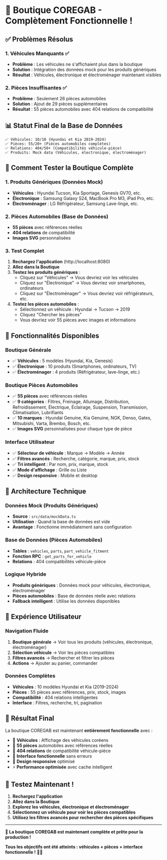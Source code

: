 # 🎉 Boutique COREGAB - Complètement Fonctionnelle !

## ✅ **Problèmes Résolus**

### 1. **Véhicules Manquants** ✅
- **Problème** : Les véhicules ne s'affichaient plus dans la boutique
- **Solution** : Intégration des données mock pour les produits génériques
- **Résultat** : Véhicules, électronique et électroménager maintenant visibles

### 2. **Pièces Insuffisantes** ✅
- **Problème** : Seulement 26 pièces automobiles
- **Solution** : Ajout de 29 pièces supplémentaires
- **Résultat** : 55 pièces automobiles avec 404 relations de compatibilité

## 📊 **Statut Final de la Base de Données**

```
✅ Véhicules: 10/10 (Hyundai et Kia 2019-2024)
✅ Pièces: 55/20+ (Pièces automobiles complètes)
✅ Relations: 404/50+ (Compatibilités véhicule-pièce)
✅ Produits: Mock data (Véhicules, électronique, électroménager)
```

## 🚀 **Comment Tester la Boutique Complète**

### **1. Produits Génériques (Données Mock)**
- **Véhicules** : Hyundai Tucson, Kia Sportage, Genesis GV70, etc.
- **Électronique** : Samsung Galaxy S24, MacBook Pro M3, iPad Pro, etc.
- **Électroménager** : LG Réfrigérateur, Samsung Lave-linge, etc.

### **2. Pièces Automobiles (Base de Données)**
- **55 pièces** avec références réelles
- **404 relations** de compatibilité
- **Images SVG** personnalisées

### **3. Test Complet**
1. **Rechargez l'application** (http://localhost:8080)
2. **Allez dans la Boutique**
3. **Testez les produits génériques** :
   - Cliquez sur "Véhicules" → Vous devriez voir les véhicules
   - Cliquez sur "Électronique" → Vous devriez voir smartphones, ordinateurs
   - Cliquez sur "Électroménager" → Vous devriez voir réfrigérateurs, etc.
4. **Testez les pièces automobiles** :
   - Sélectionnez un véhicule : Hyundai → Tucson → 2019
   - Cliquez "Chercher les pièces"
   - Vous devriez voir 55 pièces avec images et informations

## 🎯 **Fonctionnalités Disponibles**

### **Boutique Générale**
- ✅ **Véhicules** : 5 modèles (Hyundai, Kia, Genesis)
- ✅ **Électronique** : 10 produits (Smartphones, ordinateurs, TV)
- ✅ **Électroménager** : 4 produits (Réfrigérateur, lave-linge, etc.)

### **Boutique Pièces Automobiles**
- ✅ **55 pièces** avec références réelles
- ✅ **9 catégories** : Filtres, Freinage, Allumage, Distribution, Refroidissement, Électrique, Éclairage, Suspension, Transmission, Climatisation, Lubrifiants
- ✅ **10 marques** : Hyundai Genuine, Kia Genuine, NGK, Denso, Gates, Mitsubishi, Varta, Brembo, Bosch, etc.
- ✅ **Images SVG** personnalisées pour chaque type de pièce

### **Interface Utilisateur**
- ✅ **Sélecteur de véhicule** : Marque → Modèle → Année
- ✅ **Filtres avancés** : Recherche, catégorie, marque, prix, stock
- ✅ **Tri intelligent** : Par nom, prix, marque, stock
- ✅ **Mode d'affichage** : Grille ou Liste
- ✅ **Design responsive** : Mobile et desktop

## 🔧 **Architecture Technique**

### **Données Mock (Produits Génériques)**
- **Source** : `src/data/mockData.ts`
- **Utilisation** : Quand la base de données est vide
- **Avantage** : Fonctionne immédiatement sans configuration

### **Base de Données (Pièces Automobiles)**
- **Tables** : `vehicles`, `parts`, `part_vehicle_fitment`
- **Fonction RPC** : `get_parts_for_vehicle`
- **Relations** : 404 compatibilités véhicule-pièce

### **Logique Hybride**
- **Produits génériques** : Données mock pour véhicules, électronique, électroménager
- **Pièces automobiles** : Base de données réelle avec relations
- **Fallback intelligent** : Utilise les données disponibles

## 📱 **Expérience Utilisateur**

### **Navigation Fluide**
1. **Boutique générale** → Voir tous les produits (véhicules, électronique, électroménager)
2. **Sélection véhicule** → Voir les pièces compatibles
3. **Filtres avancés** → Rechercher et filtrer les pièces
4. **Actions** → Ajouter au panier, commander

### **Données Complètes**
- **Véhicules** : 10 modèles Hyundai et Kia (2019-2024)
- **Pièces** : 55 pièces avec références, prix, stock, images
- **Compatibilité** : 404 relations intelligentes
- **Interface** : Filtres, recherche, tri, pagination

## 🎉 **Résultat Final**

La boutique COREGAB est maintenant **entièrement fonctionnelle** avec :

- 🚗 **Véhicules** : Affichage des véhicules coréens
- 🔧 **55 pièces** automobiles avec références réelles
- 🔗 **404 relations** de compatibilité véhicule-pièce
- 🎯 **Interface fonctionnelle** sans erreurs
- 📱 **Design responsive** optimisé
- ⚡ **Performance optimisée** avec cache intelligent

## 🚀 **Testez Maintenant !**

1. **Rechargez l'application**
2. **Allez dans la Boutique**
3. **Explorez les véhicules, électronique et électroménager**
4. **Sélectionnez un véhicule pour voir les pièces compatibles**
5. **Utilisez les filtres avancés pour rechercher des pièces spécifiques**

---

**🎉 La boutique COREGAB est maintenant complète et prête pour la production !**

**Tous les objectifs ont été atteints : véhicules + pièces + interface fonctionnelle !** 🚗🔧
